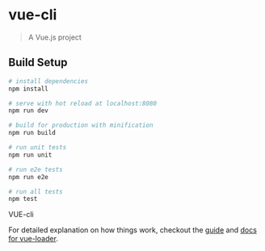 # vue-cli

> A Vue.js project

## Build Setup

``` bash
# install dependencies
npm install

# serve with hot reload at localhost:8080
npm run dev

# build for production with minification
npm run build

# run unit tests
npm run unit

# run e2e tests
npm run e2e

# run all tests
npm test
```
VUE-cli

For detailed explanation on how things work, checkout the [guide](http://vuejs-templates.github.io/webpack/) and [docs for vue-loader](http://vuejs.github.io/vue-loader).
